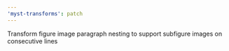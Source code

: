 ```yaml
---
'myst-transforms': patch
---
```


Transform figure image paragraph nesting to support subfigure images on consecutive lines
